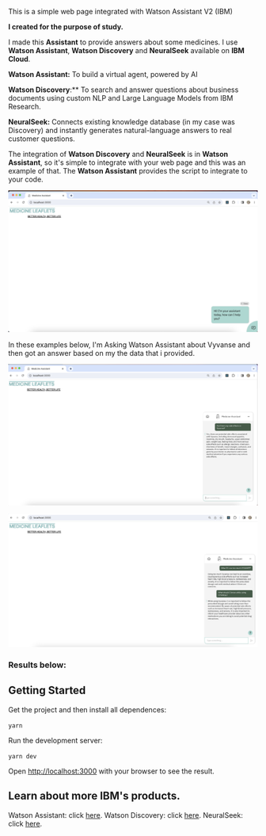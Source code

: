 This is a simple web page integrated with Watson Assistant V2 (IBM)

**I created for the purpose of study.**

I made this **Assistant** to provide answers about some medicines. I use **Watson Assistant**, **Watson Discovery** and **NeuralSeek** available on **IBM Cloud**.

**Watson Assistant:** To build a virtual agent, powered by AI

**Watson Discovery**:\*\* To search and answer questions about business documents using custom NLP and Large Language Models from IBM Research.

**NeuralSeek:** Connects existing knowledge database (in my case was Discovery) and instantly generates natural-language answers to real customer questions.

The integration of **Watson Discovery** and **NeuralSeek** is in **Watson Assistant**, so it's simple to integrate with your web page and this was an example of that. The **Watson Assistant** provides the script to integrate to your code.

![Imagem 1 - Page](./Images/01.png)

In these examples below, I'm Asking Watson Assistant about Vyvanse and then got an answer based on my the data that i provided. 

![Imagem 2](./Images/02.png)

![Imagem 3 - Keeping asking Watson Assistant about Vyvanse ](./Images/03.png)

### Results below:

## Getting Started

Get the project and then install all dependences:

`yarn`

Run the development server:

`yarn dev`

Open [http://localhost:3000](http://localhost:3000) with your browser to see the result.

## Learn about more IBM's products.

Watson Assistant: click [here](https://www.ibm.com/products/watson-assistant).
Watson Discovery: click [here](https://www.ibm.com/products/watson-discovery).
NeuralSeek: click [here](https://cloud.ibm.com/catalog/services/neuralseek).
